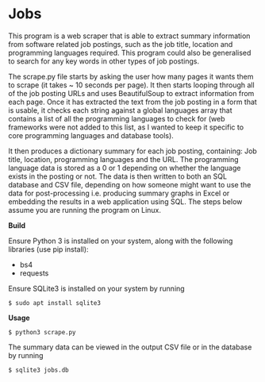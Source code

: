 # Jobs

This program is a web scraper that is able to extract summary information from software related job postings, such as the job title, location and programming languages required. This program could also be generalised to search for any key words in other types of job postings.

The scrape.py file starts by asking the user how many pages it wants them to scrape (it takes ~ 10 seconds per page). It then starts looping through all of the job posting URLs and uses BeautifulSoup to extract information from each page. Once it has extracted the text from the job posting in a form that is usable, it checks each string against a global languages array that contains a list of all the programming languages to check for (web frameworks were not added to this list, as I wanted to keep it specific to core programming languages and database tools).

It then produces a dictionary summary for each job posting, containing: Job title, location, programming languages and the URL. The programming language data is stored as a 0 or 1 depending on whether the language exists in the posting or not. The data is then written to both an SQL database and CSV file, depending on how someone might want to use the data for post-processing i.e. producing summary graphs in Excel or embedding the results in a web application using SQL. The steps below assume you are running the program on Linux.

**Build**

Ensure Python 3 is installed on your system, along with the following libraries (use pip install):

* bs4
* requests

Ensure SQLite3 is installed on your system by running
```shell
$ sudo apt install sqlite3
```

**Usage**
```shell
$ python3 scrape.py
```
The summary data can be viewed in the output CSV file or in the database by running
```shell
$ sqlite3 jobs.db
```
